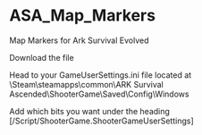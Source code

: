 # ASA_Map_Markers
Map Markers for Ark Survival Evolved

Download the file

Head to your GameUserSettings.ini file located at \Steam\steamapps\common\ARK Survival Ascended\ShooterGame\Saved\Config\Windows

Add which bits you want under the heading [/Script/ShooterGame.ShooterGameUserSettings]

